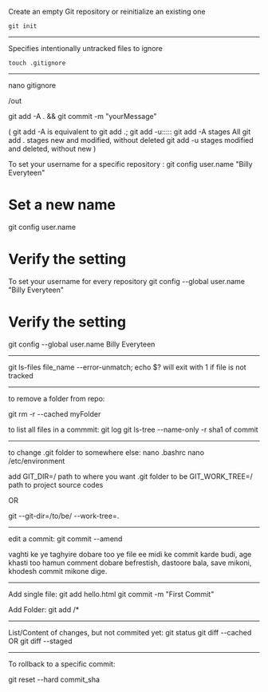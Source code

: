 Create an empty Git repository or reinitialize an existing one
```
git init
```
__________
Specifies intentionally untracked files to ignore
```
touch .gitignore
```
__________

nano gitignore

/out

git add -A . && git commit -m "yourMessage"


(
git add -A is equivalent to  git add .; git add -u:::::
git add -A stages All
git add . stages new and modified, without deleted
git add -u stages modified and deleted, without new
)



To set your username for a specific repository : 
git config user.name "Billy Everyteen"
# Set a new name
git config user.name
# Verify the setting

To set your username for every repository
git config --global user.name "Billy Everyteen"
# Verify the setting
git config --global user.name
Billy Everyteen


__________

git ls-files file_name --error-unmatch; echo $?
will exit with 1 if file is not tracked
__________



to remove a folder from repo:

git rm -r --cached myFolder


to list all files in a commmit:
git log
git ls-tree --name-only -r     sha1 of commit


_________
to change .git folder to somewhere else:
nano .bashrc
nano /etc/environment

add
GIT_DIR=/      path to where you want .git folder to be
GIT_WORK_TREE=/       path to project source codes


OR


git --git-dir=/to/be/ --work-tree=.


__________________________________________________
edit a commit:
git commit --amend

vaghti ke ye taghyire dobare too ye file ee midi ke commit karde budi, age khasti too hamun comment dobare befrestish, dastoore bala, save mikoni, khodesh commit mikone dige.
____________________
Add single file:
git add hello.html
git commit -m "First Commit"

Add Folder:
git add <folder>/*
______________________________
List/Content of changes, but not commited yet:
git status
git diff --cached   OR      git diff --staged
_______________________________________________________

To rollback to a specific commit:

git reset --hard commit_sha
